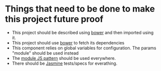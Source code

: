 # Things that need to be done to make this project future proof

* This project should be described using [bower](https://bower.io/) and then imported using it.
* This project should use [bower](https://bower.io/) to fetch its dependencies
* This component relies on global variables for configuration. The params "module" should be used instead
* The [module JS pattern](http://www.adequatelygood.com/JavaScript-Module-Pattern-In-Depth.html) should be used everywhere.
* There should be [Jasmine](http://jasmine.github.io/2.4/introduction.html) tests/specs for everathing.
